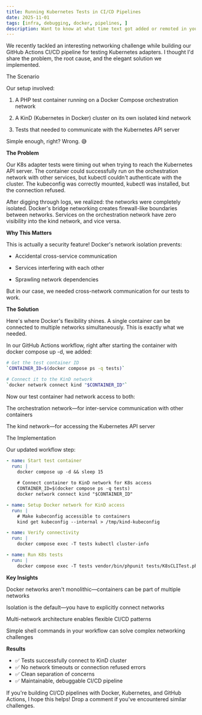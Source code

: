 ```yaml
---
title: Running Kubernetes Tests in CI/CD Pipelines
date: 2025-11-01
tags: [infra, debugging, docker, pipelines, ]
description: Want to know at what time text got added or remoted in your entire git history? 
---
```


We recently tackled an interesting networking challenge while building our GitHub Actions CI/CD pipeline for testing Kubernetes adapters. I thought I'd share the problem, the root cause, and the elegant solution we implemented.

The Scenario

Our setup involved:

1. A PHP test container running on a Docker Compose orchestration network

2. A KinD (Kubernetes in Docker) cluster on its own isolated kind network

3. Tests that needed to communicate with the Kubernetes API server

Simple enough, right? Wrong. 😅

**The Problem**

Our K8s adapter tests were timing out when trying to reach the Kubernetes API server. The container could successfully run on the orchestration network with other services, but kubectl couldn't authenticate with the cluster. The kubeconfig was correctly mounted, kubectl was installed, but the connection refused.

After digging through logs, we realized: the networks were completely isolated. Docker's bridge networking creates firewall-like boundaries between networks. Services on the orchestration network have zero visibility into the kind network, and vice versa.

**Why This Matters**

This is actually a security feature! Docker's network isolation prevents:

- Accidental cross-service communication

- Services interfering with each other

- Sprawling network dependencies

But in our case, we needed cross-network communication for our tests to work.

**The Solution**

Here's where Docker's flexibility shines. A single container can be connected to multiple networks simultaneously. This is exactly what we needed.

In our GitHub Actions workflow, right after starting the container with docker compose up -d, we added:

```bash
# Get the test container ID
`CONTAINER_ID=$(docker compose ps -q tests)`

# Connect it to the KinD network
`docker network connect kind "$CONTAINER_ID"`
```

Now our test container had network access to both:

The orchestration network—for inter-service communication with other containers

The kind network—for accessing the Kubernetes API server

The Implementation

Our updated workflow step:

```yaml
- name: Start test container
  run: |
    docker compose up -d && sleep 15
    
    # Connect container to KinD network for K8s access
    CONTAINER_ID=$(docker compose ps -q tests)
    docker network connect kind "$CONTAINER_ID"

- name: Setup Docker network for KinD access
  run: |
    # Make kubeconfig accessible to containers
    kind get kubeconfig --internal > /tmp/kind-kubeconfig

- name: Verify connectivity
  run: |
    docker compose exec -T tests kubectl cluster-info

- name: Run K8s tests
  run: |
    docker compose exec -T tests vendor/bin/phpunit tests/K8sCLITest.php
```

**Key Insights**

Docker networks aren't monolithic—containers can be part of multiple networks

Isolation is the default—you have to explicitly connect networks

Multi-network architecture enables flexible CI/CD patterns

Simple shell commands in your workflow can solve complex networking challenges


**Results**

- ✅ Tests successfully connect to KinD cluster
- ✅ No network timeouts or connection refused errors
- ✅ Clean separation of concerns
- ✅ Maintainable, debuggable CI/CD pipeline

If you're building CI/CD pipelines with Docker, Kubernetes, and GitHub Actions, I hope this helps! Drop a comment if you've encountered similar challenges.